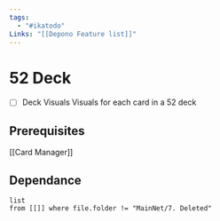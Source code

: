 ```yaml
---
tags:
  - "#ikatodo"
Links: "[[Depono Feature list]]"
---
```



# 52 Deck
- [ ] Deck Visuals
    Visuals for each card in a 52 deck
## Prerequisites 
[[Card Manager]]
## Dependance 

```dataview
list
from [[]] where file.folder != "MainNet/7. Deleted"
```
 
